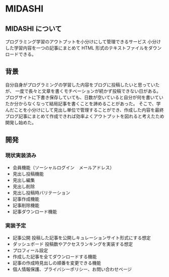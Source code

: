 # MIDASHI

## MIDASHI について

プログラミング学習のアウトプットを小分けにして管理できるサービス
小分けした学習内容を一つの記事にまとめて HTML 形式のテキストファイルをダウンロードできる。

## 背景

自分自身がプログラミングの学習した内容をブログに投稿したいと思っていたが、
一度で長々と文章を書くモチベーションが続かず投稿できない日がある。
ブログサイトに下書き保存していても、日数が空いていると自分が何を書いていたか分からなくなって結局記事を書くことを諦めることがあった。
そこで、学んだことを小分けにして見出し単位で管理することができ、作成した内容を最終ブログ記事にまとめて作成できれば効率よくアウトプットを図れると考えたため開発し始めた。

## 開発

### 現状実装済み

-   会員機能（ソーシャルログイン　メールアドレス）
-   見出し投稿機能
-   見出し編集
-   見出し削除
-   見出し投稿時バリテーション
-   記事作成機能
-   記事削除機能
-   記事ダウンロード機能

### 実装予定

-   記事公開
    投稿した記事を公開しキュレーションサイト形式にする想定
-   ダッシュボード
    投稿数やアクセスランキングを実装する想定
-   プロフィール設定
-   作成した記事を全てダウンロードする機能
-   記事の作成時見出しの順番を変更できる機能
-   個人情報保護、プライバシーポリシー、お問い合わせページ
